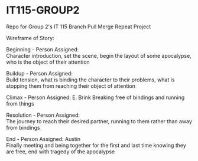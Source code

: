 # IT115-GROUP2
Repo for Group 2's IT 115 Branch Pull Merge Repeat Project

Wireframe of Story:

Beginning - Person Assigned:  
Character introduction, set the scene, begin the layout of some apocalypse, who is the object of their attention

Buildup - Person Assigned:  
Build tension, what is binding the character to their problems, what is stopping them from reaching their object of attention

Climax - Person Assigned:  E. Brink
Breaking free of bindings and running from things

Resolution - Person Assigned:  
The journey to reach their desired partner, running to them rather than away from bindings

End - Person Assigned: Austin  
Finally meeting and being together for the first and last time knowing they are free, end with tragedy of the apocalypse
